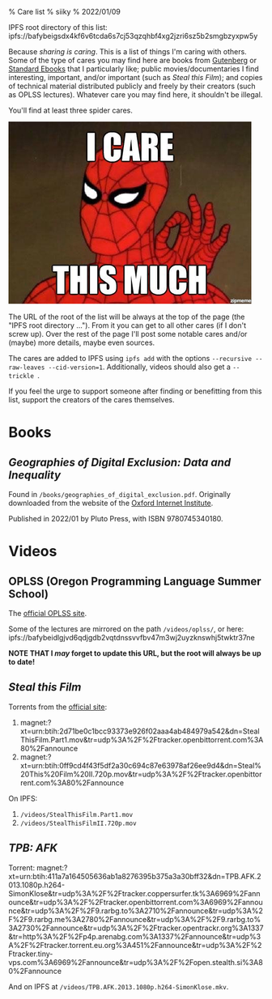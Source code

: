 % Care list
% siiky
% 2022/01/09

IPFS root directory of this list: ipfs://bafybeigsdx4kf6v6tcda6s7cj53qzqhbf4xg2jzri6sz5b2smgbzyxpw5y

Because _sharing is caring_. This is a list of things I'm caring with others.
Some of the type of cares you may find here are books from [Gutenberg] or
[Standard Ebooks] that I particularly like; public movies/documentaries I find
interesting, important, and/or important (such as _Steal this Film_); and
copies of technical material distributed publicly and freely by their creators
(such as OPLSS lectures). Whatever care you may find here, it shouldn't be
illegal.

You'll find at least three spider cares.

![Three Spider cares](assets/spidercare.jpg)

The URL of the root of the list will be always at the top of the page (the
"IPFS root directory ..."). From it you can get to all other cares (if I don't
screw up). Over the rest of the page I'll post some notable cares and/or
(maybe) more details, maybe even sources.

The cares are added to IPFS using `ipfs add` with the options `--recursive
--raw-leaves --cid-version=1`. Additionally, videos should also get a
`--trickle `.

If you feel the urge to support someone after finding or benefitting from this
list, support the creators of the cares themselves.

# Books

## _Geographies of Digital Exclusion: Data and Inequality_

Found in `/books/geographies_of_digital_exclusion.pdf`. Originally downloaded
from the website of the [Oxford Internet
Institute](https://www.oii.ox.ac.uk/research/publications/geographies-of-digital-exclusion-data-and-inequality).

Published in 2022/01 by Pluto Press, with ISBN 9780745340180.

# Videos

## OPLSS (Oregon Programming Language Summer School)

The [official OPLSS site](https://www.cs.uoregon.edu/research/summerschool/archives.html).

Some of the lectures are mirrored on the path `/videos/oplss/`, or here:
ipfs://bafybeidlgjvd6qdjgdb2vqtdnssvvfbv47m3wj2uyzknswhj5twktr37ne

**NOTE THAT I _may_ forget to update this URL, but the root will always be up
to date!**

## _Steal this Film_

Torrents from the [official site](https://www.stealthisfilm.com):

 1. magnet:?xt=urn:btih:2d71be0c1bcc93373e926f02aaa4ab484979a542&dn=StealThisFilm.Part1.mov&tr=udp%3A%2F%2Ftracker.openbittorrent.com%3A80%2Fannounce
 2. magnet:?xt=urn:btih:0ff9cd4f43f5df2a30c694c87e63978af26ee9d4&dn=Steal%20This%20Film%20II.720p.mov&tr=udp%3A%2F%2Ftracker.openbittorrent.com%3A80%2Fannounce

On IPFS:

 1. `/videos/StealThisFilm.Part1.mov`
 1. `/videos/StealThisFilmII.720p.mov`

## _TPB: AFK_

Torrent: magnet:?xt=urn:btih:411a7a164505636ab1a8276395b375a3a30bff32&dn=TPB.AFK.2013.1080p.h264-SimonKlose&tr=udp%3A%2F%2Ftracker.coppersurfer.tk%3A6969%2Fannounce&tr=udp%3A%2F%2Ftracker.openbittorrent.com%3A6969%2Fannounce&tr=udp%3A%2F%2F9.rarbg.to%3A2710%2Fannounce&tr=udp%3A%2F%2F9.rarbg.me%3A2780%2Fannounce&tr=udp%3A%2F%2F9.rarbg.to%3A2730%2Fannounce&tr=udp%3A%2F%2Ftracker.opentrackr.org%3A1337&tr=http%3A%2F%2Fp4p.arenabg.com%3A1337%2Fannounce&tr=udp%3A%2F%2Ftracker.torrent.eu.org%3A451%2Fannounce&tr=udp%3A%2F%2Ftracker.tiny-vps.com%3A6969%2Fannounce&tr=udp%3A%2F%2Fopen.stealth.si%3A80%2Fannounce

And on IPFS at `/videos/TPB.AFK.2013.1080p.h264-SimonKlose.mkv`.

[Gutenberg]: https://www.gutenberg.org
[Standard Ebooks]: https://standardebooks.org
